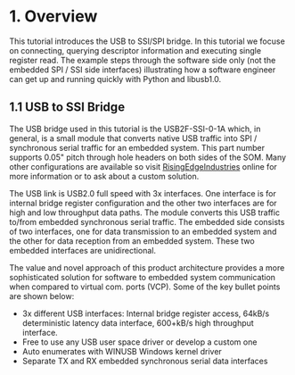 
# 1. Overview
This tutorial introduces the USB to SSI/SPI bridge. In this tutorial we focuse on connecting, querying descriptor information and executing single register read.  The example steps through the software side only (not the embedded SPI / SSI side interfaces) illustrating how a software engineer can get up and running quickly with Python and libusb1.0.  

## 1.1 USB to SSI Bridge
The USB bridge used in this tutorial is the USB2F-SSI-0-1A which, in general, is a small module that converts native USB traffic into SPI / synchronous serial traffic for an embedded system.  This part number supports 0.05" pitch through hole headers on both sides of the SOM. Many other configurations are available so visit [RisingEdgeIndustries](www.risingedgeindustries.com) online for more information or to ask about a custom solution. 

The USB link is USB2.0 full speed with 3x interfaces.  One interface is for internal bridge register configuration and the other two interfaces are for high and low throughput data paths.  The module converts this USB traffic to/from embedded synchronous serial traffic. The embedded side consists of two interfaces, one for data transmission to an embedded system and the other for data reception from an embedded system. These two embedded interfaces are unidirectional.

The value and novel approach of this product architecture provides a more sophisticated solution for software to embedded system communication when compared to virtual com. ports (VCP).  Some of the key bullet points are shown below:
-	3x different USB interfaces: Internal bridge register access, 64kB/s deterministic latency data interface, 600+kB/s high throughput interface.
-	Free to use any USB user space driver or develop a custom one
-	Auto enumerates with WINUSB Windows kernel driver
-	Separate TX and RX embedded synchronous serial data interfaces

 


